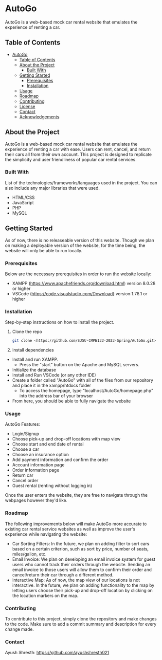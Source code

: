 # AutoGo

AutoGo is a web-based mock car rental website that emulates the experience of renting a car.

## Table of Contents

- [AutoGo](#project-title)
  - [Table of Contents](#table-of-contents)
  - [About the Project](#about-the-project)
    - [Built With](#built-with)
  - [Getting Started](#getting-started)
    - [Prerequisites](#prerequisites)
    - [Installation](#installation)
  - [Usage](#usage)
  - [Roadmap](#roadmap)
  - [Contributing](#contributing)
  - [License](#license)
  - [Contact](#contact)
  - [Acknowledgements](#acknowledgements)

## About the Project

AutoGo is a web-based mock car rental website that emulates the experience of renting a car with ease. Users can rent, cancel, and return their cars all from their own account. This project is designed to replicate the simplicity and user friendliness of popular car rental services.

### Built With

List of the technologies/frameworks/languages used in the project. You can also include any major libraries that were used.

- HTML/CSS
- JavaScript
- PHP
- MySQL

## Getting Started

As of now, there is no releaseable version of this website. Though we plan on making a deployable version of the website, for the time being, the website will only be able to run locally.

### Prerequisites

Below are the necessary prerequisites in order to run the website locally:

- XAMPP (https://www.apachefriends.org/download.html) version 8.0.28 or higher
- VSCode (https://code.visualstudio.com/Download) version 1.78.1 or higher

### Installation

Step-by-step instructions on how to install the project.

1. Clone the repo

   ```sh
   git clone <https://github.com/SJSU-CMPE133-2023-Spring/AutoGo.git>
   ```

2. Install dependencies

- Install and run XAMPP.
  - Press the "start" button on the Apache and MySQL servers.
- Initialize the database
- Install and Run VSCode (or any other IDE)
- Create a folder called "AutoGo" with all of the files from our repository and place it in the xampp/htdocs folder
  - To access the homepage, type "localhost/AutoGo/homepage.php" into the address bar of your browser
- From here, you should be able to fully navigate the website

### Usage

AutoGo Features:
- Login/Signup
- Choose pick-up and drop-off locations with map view
- Choose start and end date of rental
- Choose a car
- Choose an insurance option
- Add payment information and confirm the order
- Account information page
- Order information page
- Return car
- Cancel order
- Guest rental (renting without logging in)

Once the user enters the website, they are free to navigate through the webpages however they'd like.

### Roadmap

The following improvements below will make AutoGo more accurate to existing car rental service websites as well as improve the user's experience while navigating the website:

- Car Sorting Filters: In the future, we plan on adding filter to sort cars based on a certain criterion, such as sort by price, number of seats, miles/gallon, etc.
- Email Invoice: We plan on developing an email invoice system for guest users who cannot track their orders through the website. Sending an email invoice to those users will allow them to confirm their order and cancel/return their car through a different method.
- Interactive Map: As of now, the map view of our locations is not interactive. In the future, we plan on adding functionality to the map by letting users choose their pick-up and drop-off location by clicking on the location markers on the map.

### Contributing

To contribute to this project, simply clone the repository and make changes to the code. Make sure to add a commit summary and description for every change made.

### Contact
Ayush Shresth: https://github.com/ayushshresth021

